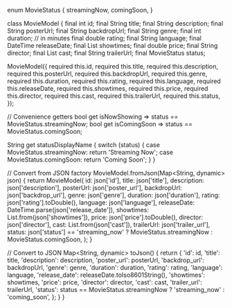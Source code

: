 enum MovieStatus {
  streamingNow,
  comingSoon,
}

class MovieModel {
  final int id;
  final String title;
  final String description;
  final String posterUrl;
  final String backdropUrl;
  final String genre;
  final int duration; // in minutes
  final double rating;
  final String language;
  final DateTime releaseDate;
  final List<String> showtimes;
  final double price;
  final String director;
  final List<String> cast;
  final String trailerUrl;
  final MovieStatus status;

  MovieModel({
    required this.id,
    required this.title,
    required this.description,
    required this.posterUrl,
    required this.backdropUrl,
    required this.genre,
    required this.duration,
    required this.rating,
    required this.language,
    required this.releaseDate,
    required this.showtimes,
    required this.price,
    required this.director,
    required this.cast,
    required this.trailerUrl,
    required this.status,
  });

  // Convenience getters
  bool get isNowShowing => status == MovieStatus.streamingNow;
  bool get isComingSoon => status == MovieStatus.comingSoon;

  String get statusDisplayName {
    switch (status) {
      case MovieStatus.streamingNow:
        return 'Streaming Now';
      case MovieStatus.comingSoon:
        return 'Coming Soon';
    }
  }

  // Convert from JSON
  factory MovieModel.fromJson(Map<String, dynamic> json) {
    return MovieModel(
      id: json['id'],
      title: json['title'],
      description: json['description'],
      posterUrl: json['poster_url'],
      backdropUrl: json['backdrop_url'],
      genre: json['genre'],
      duration: json['duration'],
      rating: json['rating'].toDouble(),
      language: json['language'],
      releaseDate: DateTime.parse(json['release_date']),
      showtimes: List<String>.from(json['showtimes']),
      price: json['price'].toDouble(),
      director: json['director'],
      cast: List<String>.from(json['cast']),
      trailerUrl: json['trailer_url'],
      status: json['status'] == 'streaming_now'
          ? MovieStatus.streamingNow
          : MovieStatus.comingSoon,
    );
  }

  // Convert to JSON
  Map<String, dynamic> toJson() {
    return {
      'id': id,
      'title': title,
      'description': description,
      'poster_url': posterUrl,
      'backdrop_url': backdropUrl,
      'genre': genre,
      'duration': duration,
      'rating': rating,
      'language': language,
      'release_date': releaseDate.toIso8601String(),
      'showtimes': showtimes,
      'price': price,
      'director': director,
      'cast': cast,
      'trailer_url': trailerUrl,
      'status': status == MovieStatus.streamingNow ? 'streaming_now' : 'coming_soon',
    };
  }
}

